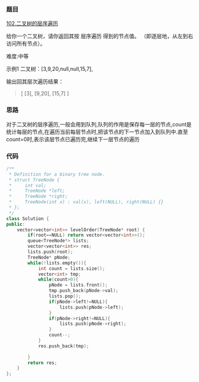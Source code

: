 ### 题目
[102.二叉树的层序遍历](https://leetcode-cn.com/problems/binary-tree-level-order-traversal/)

给你一个二叉树，请你返回其按 层序遍历 得到的节点值。 （即逐层地，从左到右访问所有节点）。

难度:中等

示例1
二叉树：[3,9,20,null,null,15,7],

输出回其层次遍历结果：
>[
  [3],
  [9,20],
  [15,7]
]

### 思路
对于二叉树的层序遍历,一般会用到队列,队列的作用是保存每一层的节点,count是统计每层的节点,在遍历当前每层节点时,把该节点的下一节点加入到队列中.直至count=0时,表示该层节点已遍历完,继续下一层节点的遍历

### 代码
```c++
/**
 * Definition for a binary tree node.
 * struct TreeNode {
 *     int val;
 *     TreeNode *left;
 *     TreeNode *right;
 *     TreeNode(int x) : val(x), left(NULL), right(NULL) {}
 * };
 */
class Solution {
public:
    vector<vector<int>> levelOrder(TreeNode* root) {
        if(root==NULL) return vector<vector<int>>();
        queue<TreeNode*> lists;
        vector<vector<int>> res;
        lists.push(root);
        TreeNode* pNode;
        while(!lists.empty()){
            int count = lists.size();
            vector<int> tmp;
            while(count>0){
                pNode = lists.front();
                tmp.push_back(pNode->val);
                lists.pop();
                if(pNode->left!=NULL){
                    lists.push(pNode->left);
                }
                if(pNode->right!=NULL){
                    lists.push(pNode->right);
                }
                count--;
            }
            res.push_back(tmp);
            
        }
        return res;
    }
};
```
